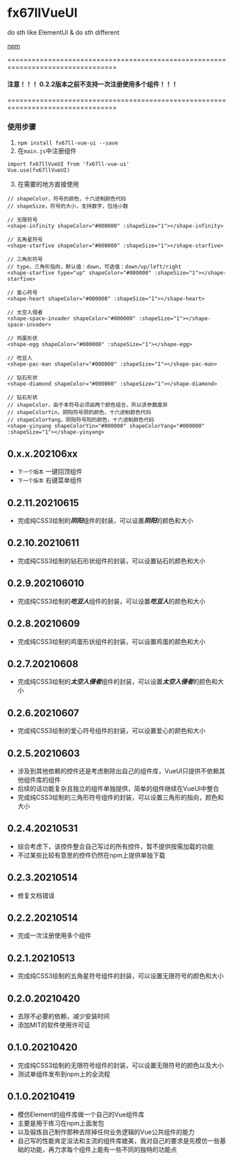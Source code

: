 # fx67llVueUI
do sth like ElementUI & do sth different

[npm](https://www.npmjs.com/package/fx67ll-vue-ui "npm")

=================================================================================
#### 注意！！！   0.2.2版本之前不支持一次注册使用多个组件！！！
=================================================================================

### 使用步骤
1. `npm install fx67ll-vue-ui --save`
2. 在`main.js`中注册组件
```
import fx67llVueUI from 'fx67ll-vue-ui'
Vue.use(fx67llVueUI)
```
3. 在需要的地方直接使用
```
// shapeColor，符号的颜色，十六进制颜色代码
// shapeSize，符号的大小，支持数字，包括小数

// 无限符号
<shape-infinity shapeColor="#000000" :shapeSize="1"></shape-infinity>

// 五角星符号
<shape-starfive shapeColor="#000000" :shapeSize="1"></shape-starfive>

// 三角形符号
// type，三角形指向，默认值：down，可选值：down/up/left/right
<shape-starfive type="up" shapeColor="#000000" :shapeSize="1"></shape-starfive>

// 爱心符号
<shape-heart shapeColor="#000000" :shapeSize="1"></shape-heart>

// 太空入侵者
<shape-space-invader shapeColor="#000000" :shapeSize="1"></shape-space-invader>

// 鸡蛋形状
<shape-egg shapeColor="#000000" :shapeSize="1"></shape-egg>

// 吃豆人
<shape-pac-man shapeColor="#000000" :shapeSize="1"></shape-pac-man>

// 钻石形状
<shape-diamond shapeColor="#000000" :shapeSize="1"></shape-diamond>

// 钻石形状
// shapeColor，由于本符号必须由两个颜色组合，所以该参数废弃
// shapeColorYin，阴阳符号阴的颜色，十六进制颜色代码
// shapeColorYang，阴阳符号阳的颜色，十六进制颜色代码
<shape-yinyang shapeColorYin="#000000" shapeColorYang="#000000" :shapeSize="1"></shape-yinyang>
```

## 0.x.x.202106xx
* `下一个版本` 一键回顶组件
* `下一个版本` 右键菜单组件

## 0.2.11.20210615
* 完成纯CSS3绘制的***阴阳***组件的封装，可以设置***阴阳***的颜色和大小

## 0.2.10.20210611
* 完成纯CSS3绘制的钻石形状组件的封装，可以设置钻石的颜色和大小

## 0.2.9.202106010
* 完成纯CSS3绘制的***吃豆人***组件的封装，可以设置***吃豆人***的颜色和大小

## 0.2.8.20210609
* 完成纯CSS3绘制的鸡蛋形状组件的封装，可以设置鸡蛋的颜色和大小

## 0.2.7.20210608
* 完成纯CSS3绘制的***太空入侵者***组件的封装，可以设置***太空入侵者***的颜色和大小

## 0.2.6.20210607
* 完成纯CSS3绘制的爱心符号组件的封装，可以设置爱心的颜色和大小

## 0.2.5.20210603
* 涉及到其他依赖的控件还是考虑剔除出自己的组件库，VueUI只提供不依赖其他组件库的组件
* 后续的话功能复杂且独立的组件单独提供，简单的组件继续在VueUI中整合
* 完成纯CSS3绘制的三角形符号组件的封装，可以设置三角形的指向，颜色和大小

## 0.2.4.20210531
* 综合考虑下，该控件整合自己写过的所有控件，暂不提供按需加载的功能
* 不过某些比较有意思的控件仍然在npm上提供单独下载

## 0.2.3.20210514
* 修复文档错误

## 0.2.2.20210514
* 完成一次注册使用多个组件

## 0.2.1.20210513
* 完成纯CSS3绘制的五角星符号组件的封装，可以设置无限符号的颜色和大小

## 0.2.0.20210420
* 去除不必要的依赖，减少安装时间
* 添加MIT的软件使用许可证

## 0.1.0.20210420
* 完成纯CSS3绘制的无限符号组件的封装，可以设置无限符号的颜色以及大小
* 测试单组件发布到npm上的全流程

## 0.1.0.20210419
* 模仿Element的组件库做一个自己的Vue组件库
* 主要是用于练习在npm上面发包
* 以及锻炼自己制作那种去除掉任何业务逻辑的Vue公共组件的能力
* 自己写的性能肯定没法和主流的组件库媲美，我对自己的要求是先模仿一些基础的功能，再力求每个组件上能有一些不同的独特的功能点